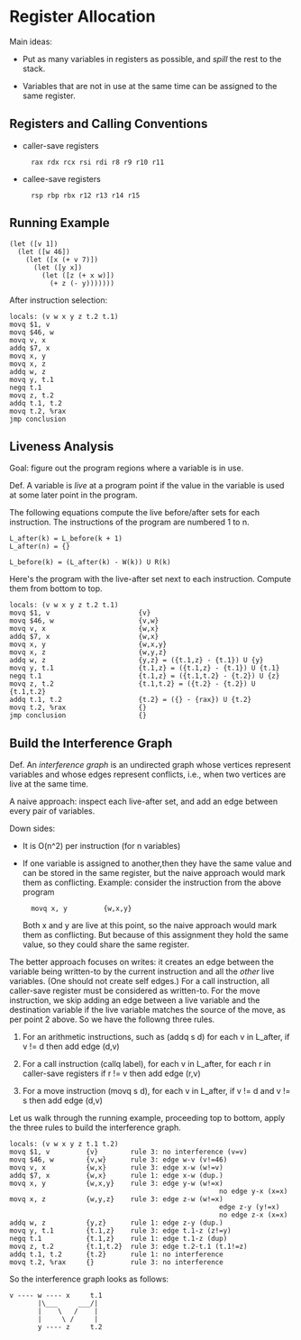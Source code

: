 # Register Allocation

Main ideas:

* Put as many variables in registers as possible, and *spill* the rest
  to the stack.

* Variables that are not in use at the same time can be assigned to
  the same register.

## Registers and Calling Conventions

* caller-save registers

        rax rdx rcx rsi rdi r8 r9 r10 r11
	

* callee-save registers

    	rsp rbp rbx r12 r13 r14 r15

## Running Example

    (let ([v 1])
	  (let ([w 46])
		(let ([x (+ v 7)])
		  (let ([y x])
		    (let ([z (+ x w)])
		      (+ z (- y)))))))

After instruction selection:

    locals: (v w x y z t.2 t.1)
    movq $1, v
    movq $46, w
    movq v, x
    addq $7, x
    movq x, y
    movq x, z
    addq w, z
    movq y, t.1
    negq t.1
    movq z, t.2
    addq t.1, t.2
    movq t.2, %rax
    jmp conclusion

## Liveness Analysis

Goal: figure out the program regions where a variable is in use.

Def. A variable is *live* at a program point if the value in the
variable is used at some later point in the program.

The following equations compute the live before/after sets
for each instruction.
The instructions of the program are numbered 1 to n.

    L_after(k) = L_before(k + 1)
	L_after(n) = {}
	
	L_before(k) = (L_after(k) - W(k)) U R(k)
	
Here's the program with the live-after set next to each instruction.
Compute them from bottom to top.

    locals: (v w x y z t.2 t.1)
    movq $1, v                      {v}
    movq $46, w                     {v,w}
    movq v, x                       {w,x}
    addq $7, x                      {w,x}
    movq x, y                       {w,x,y}
    movq x, z                       {w,y,z}
    addq w, z                       {y,z} = ({t.1,z} - {t.1}) U {y}
    movq y, t.1                     {t.1,z} = ({t.1,z} - {t.1}) U {t.1}
    negq t.1                        {t.1,z} = ({t.1,t.2} - {t.2}) U {z}
    movq z, t.2                     {t.1,t.2} = ({t.2} - {t.2}) U {t.1,t.2}
    addq t.1, t.2                   {t.2} = ({} - {rax}) U {t.2}
    movq t.2, %rax                  {}
    jmp conclusion                  {}


## Build the Interference Graph

Def. An *interference graph* is an undirected graph whose vertices
represent variables and whose edges represent conflicts, i.e., when
two vertices are live at the same time.

A naive approach: inspect each live-after set, and
add an edge between every pair of variables.

Down sides:
* It is O(n^2) per instruction (for n variables)
* If one variable is assigned to another,then they have the same value 
  and can be stored in the same register, but the naive approach
  would mark them as conflicting.
  Example: consider the instruction from the above program

        movq x, y         {w,x,y}

  Both x and y are live at this point, so the naive approach
  would mark them as conflicting. But because of this assignment
  they hold the same value, so they could share the same register.

The better approach focuses on writes: it creates an edge between the
variable being written-to by the current instruction and all the
*other* live variables. (One should not create self edges.) For a call
instruction, all caller-save register must be considered as
written-to. For the move instruction, we skip adding an edge between a
live variable and the destination variable if the live variable
matches the source of the move, as per point 2 above.  So we have
the followng three rules.

1. For an arithmetic instructions, such as (addq s d)
     for each v in L_after,
	    if v != d then
		    add edge (d,v)

2. For a call instruction (callq label),
     for each v in L_after,
	    for each r in caller-save registers
			if r != v then
				add edge (r,v)
				
3. For a move instruction (movq s d), 
     for each v in L_after,
        if v != d and v != s then 
		    add edge (d,v)

Let us walk through the running example, proceeding top to bottom,
apply the three rules to build the interference graph.

	locals: (v w x y z t.1 t.2)
	movq $1, v         {v}        rule 3: no interference (v=v)
	movq $46, w        {v,w}      rule 3: edge w-v (v!=46)
	movq v, x          {w,x}      rule 3: edge x-w (w!=v)
	addq $7, x         {w,x}      rule 1: edge x-w (dup.)
	movq x, y          {w,x,y}    rule 3: edge y-w (w!=x)
	                                                    no edge y-x (x=x)
	movq x, z          {w,y,z}    rule 3: edge z-w (w!=x)
	                                                    edge z-y (y!=x)
														no edge z-x (x=x)
	addq w, z          {y,z}      rule 1: edge z-y (dup.)
	movq y, t.1        {t.1,z}    rule 3: edge t.1-z (z!=y)
	negq t.1           {t.1,z}    rule 1: edge t.1-z (dup)
	movq z, t.2        {t.1,t.2}  rule 3: edge t.2-t.1 (t.1!=z)
	addq t.1, t.2      {t.2}      rule 1: no interference
	movq t.2, %rax     {}         rule 3: no interference
	  
So the interference graph looks as follows:

    v ---- w ---- x     t.1
	       |\___     ___/|
		   |    \   /    |
		   |     \ /     |
		   y ---- z     t.2


